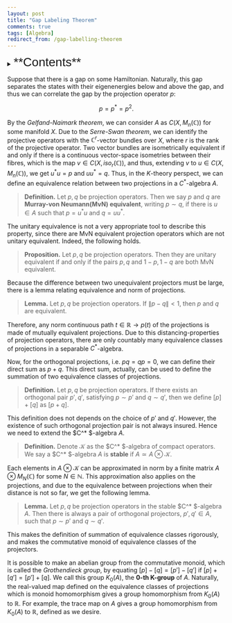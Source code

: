 ```yaml
---
layout: post
title: "Gap Labeling Theorem"
comments: true
tags: [Algebra]
redirect_from: /gap-labelling-theorem
---
```

<details><summary>
<span style="font-size:2em;font-family: Helvetica;">**Contents**</span>
</summary>
* Contents
{:toc}
</details>

Suppose that there is a gap on some Hamiltonian. Naturally, this gap separates the states with their eigenenergies below and above the gap, and thus we can correlate the gap by the projection operator $p$:

$$
p=p^*=p^2.
$$


By the _Gelfand-Naimark theorem_, we can consider $A$ as $C(X,M_n(\mathbb{C}))$ for some manifold $X$. Due to the _Serre-Swan theorem_, we can identify the projective operators with the $\mathbb{C}^r$-vector bundles over $X$, where $r$ is the rank of the projective operator. Two vector bundles are isometrically equivalent if and only if there is a continuous vector-space isometries between their fibres, which is the map $v\in C(X,iso_r(\mathbb{C}))$, and thus, extending $v$ to $u\in C(X,M_n(\mathbb{C}))$, we get $u^* u=p$ and $uu^* =q$. Thus, in the $K$-theory perspect, we can define an equivalence relation between two projections in a $C^*$-algebra $A$.

> **Definition.** Let $p,q$ be projection operators. Then we say $p$ and $q$ are **Murray-von Neumann(MvN) equivalent**, writing $p\sim q$, if there is $u\in A$ such that $p=u^* u$ and $q=uu^*$.

The unitary equivalence is not a very appropriate tool to describe this property, since there are MvN equivalent projection operators which are not unitary equivalent. Indeed, the following holds.

> **Proposition.** Let $p,q$ be projection operators. Then they are unitary equivalent if and only if the pairs $p,q$ and $1-p, 1-q$ are both MvN equivalent. 

Because the difference between two unequivalent projectors must be large, there is a lemma relating equivalence and norm of projections.

> **Lemma.** Let $p,q$ be projection operators. If $\lVert p-q\rVert<1$, then $p$ and $q$ are equivalent.

Therefore, any norm continuous path $t\in \mathbb{R}\rightarrow p(t)$ of the projections is made of mutually equivalent projections. Due to this distancing-properties of projection operators, there are only countably many equivalence classes of projections in a separable $C^*$-algebra.

Now, for the orthogonal projections, i.e. $pq=qp=0$, we can define their direct sum as $p+q$. This direct sum, actually, can be used to define the summation of two equivalence classes of projections.

> **Definition.** Let $p,q$ be projection operators. If there exists an orthogonal pair $p',q'$, satisfying $p\sim p'$ and $q\sim q'$, then we define $[p]+[q]$ as $[p+q]$.

This definition does not depends on the choice of $p'$ and $q'$. However, the existence of such orthogonal projection pair is not always insured. Hence we need to extend the $C^* $-algebra $A$.

> **Definition.** Denote $\mathcal{K}$ as the $C^* $-algebra of compact operators. We say a $C^* $-algebra $A$ is **stable** if $A\simeq A\otimes \mathcal{K}$.

Each elements in $A\otimes \mathcal{K}$ can be approximated in norm by a finite matrix $A\otimes M_N(\mathbb{C})$ for some $N\in \mathbb{N}$. This approximation also applies on the projections, and due to the equivalence between projections when their distance is not so far, we get the following lemma.

> **Lemma.** Let $p,q$ be projection operators in the stable $C^* $-algebra $A$. Then there is always a pair of orthogonal projectors, $p',q'\in A$, such that $p\sim p'$ and $q\sim q'$.

This makes the definition of summation of equivalence classes rigorously, and makes the commutative monoid of equivalence classes of the projectors.

It is possible to make an abelian group from the commutative monoid, which is called the _Grothendieck group_, by equating $[p]-[q]=[p']-[q']$ if $[p]+[q']=[p']+[q]$. We call this group $K_0(A)$, the **$0$-th K-group** of $A$. Naturally, the real-valued map defined on the equivalence classes of projections which is monoid homomorphism gives a group homomorphism from $K_0(A)$ to $\mathbb{R}$. For example, the trace map on $A$ gives a group homomorphism from $K_0(A)$ to $\mathbb{R}$, defined as we desire.